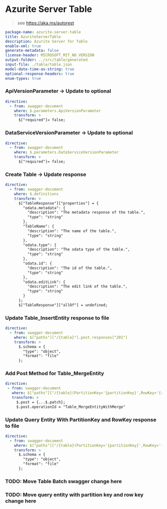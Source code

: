 # Azurite Server Table

> see https://aka.ms/autorest

```yaml
package-name: azurite-server-table
title: AzuriteServerTable
description: Azurite Server for Table
enable-xml: true
generate-metadata: false
license-header: MICROSOFT_MIT_NO_VERSION
output-folder: ../src/table/generated
input-file: ./table/table.json
model-date-time-as-string: true
optional-response-headers: true
enum-types: true
```

### ApiVersionParameter -> Update to optional

```yaml
directive:
  - from: swagger-document
    where: $.parameters.ApiVersionParameter
    transform: >
      $["required"]= false;
```

### DataServiceVersionParameter -> Update to optional

```yaml
directive:
  - from: swagger-document
    where: $.parameters.DataServiceVersionParameter
    transform: >
      $["required"]= false;
```

### Create Table -> Update response

```yaml
directive:
  - from: swagger-document
    where: $.definitions
    transform: >
      $["TableResponse"]["properties"] = {
        "odata.metadata": {
          "description": "The metadata response of the table.",
          "type": "string"
        },
        "TableName": {
          "description": "The name of the table.",
          "type": "string"
        },
        "odata.type": {
          "description": "The odata type of the table.",
          "type": "string"
        },
        "odata.id": {
          "description": "The id of the table.",
          "type": "string"
        },
        "odata.editLink": {
          "description": "The edit link of the table.",
          "type": "string"
        }
      };
      $["TableResponse"]["allOf"] = undefined;
```

### Update Table_InsertEntity response to file

```yaml
directive:
  - from: swagger-document
    where: $["paths"]["/{table}"].post.responses["201"]
    transform: >
      $.schema = {
        "type": "object",
        "format": "file"
      };
```

### Add Post Method for Table_MergeEntity

```yaml
directive:
 - from: swagger-document
   where: $["paths"]["/{table}(PartitionKey='{partitionKey}',RowKey='{rowKey}')"]
   transform: >
     $.post = {...$.patch};
     $.post.operationId = "Table_MergeEntityWithMerge"
```

### Update Query Entity With PartitionKey and RowKey response to file

```yaml
directive:
  - from: swagger-document
    where: $["paths"]["/{table}(PartitionKey='{partitionKey}',RowKey='{rowKey}')"].get.responses["200"]
    transform: >
      $.schema = {
        "type": "object",
        "format": "file"
      };
```

### TODO: Move Table Batch swagger change here

### TODO: Move query entity with partition key and row key change here
